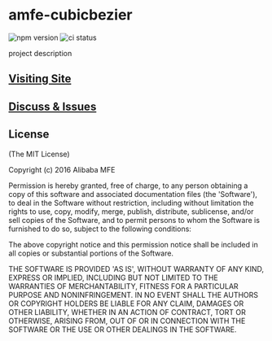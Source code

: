 # amfe-cubicbezier

![npm version](http://img.shields.io/npm/v/amfe-cubicbezier.svg)
![ci status](https://api.travis-ci.org/amfe/amfe-cubicbezier.svg?branch=master)

project description

## [Visiting Site](http://amfe.github.io/amfe-cubicbezier/)

## [Discuss & Issues](https://github.com/amfe/amfe-cubicbezier/issues)

## License

(The MIT License)

Copyright (c) 2016 Alibaba MFE

Permission is hereby granted, free of charge, to any person obtaining a copy of this software and associated documentation files (the 'Software'), to deal in the Software without restriction, including without limitation the rights to use, copy, modify, merge, publish, distribute, sublicense, and/or sell copies of the Software, and to permit persons to whom the Software is furnished to do so, subject to the following conditions:

The above copyright notice and this permission notice shall be included in all copies or substantial portions of the Software.

THE SOFTWARE IS PROVIDED 'AS IS', WITHOUT WARRANTY OF ANY KIND, EXPRESS OR IMPLIED, INCLUDING BUT NOT LIMITED TO THE WARRANTIES OF MERCHANTABILITY, FITNESS FOR A PARTICULAR PURPOSE AND NONINFRINGEMENT. IN NO EVENT SHALL THE AUTHORS OR COPYRIGHT HOLDERS BE LIABLE FOR ANY CLAIM, DAMAGES OR OTHER LIABILITY, WHETHER IN AN ACTION OF CONTRACT, TORT OR OTHERWISE, ARISING FROM, OUT OF OR IN CONNECTION WITH THE SOFTWARE OR THE USE OR OTHER DEALINGS IN THE SOFTWARE.
